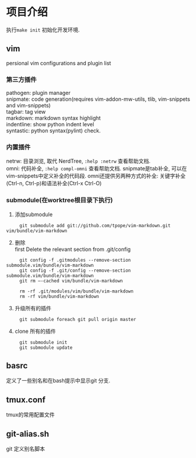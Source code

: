 项目介绍
======  

执行`make init` 初始化开发环境.

## vim

persional vim configurations and plugin list  

### 第三方插件

pathogen: plugin manager   
snipmate: code generation(requires vim-addon-mw-utils, tlib, vim-snippets and vim-snippets)  
tagbar: tag view  
markdown: markdown syntax highlight  
indentline: show python indent level  
syntastic: python syntax(pylint) check.

### 内置插件

netrw: 目录浏览, 取代 NerdTree, `:help :netrw` 查看帮助文档.  
omni: 代码补全, `:help compl-omni` 查看帮助文档. snipmate是tab补全, 可以在vim-snippets中定义补全的代码段. omni还提供另两种方式的补全: 关键字补全(Ctrl-n, Ctrl-p)和语法补全(Ctrl-x Ctrl-O)

### submodule(在worktree根目录下执行)

1. 添加submodule

```
     git submodule add git://github.com/tpope/vim-markdown.git vim/bundle/vim-markdown  
```

2. 删除  
first Delete the relevant section from .git/config

```
     git config -f .gitmodules --remove-section submodule.vim/bundle/vim-markdown  
     git config -f .git/config --remove-section submodule.vim/bundle/vim-markdown  
     git rm –-cached vim/bundle/vim-markdown   

     rm -rf .git/modules/vim/bundle/vim-markdown  
     rm -rf vim/bundle/vim-markdown   
```

3. 升级所有的插件

```
     git submodule foreach git pull origin master
```

4. clone 所有的插件

```
     git submodule init  
     git submodule update
```

## basrc 

定义了一些别名和在bash提示中显示git 分支.

## tmux.conf

tmux的常用配置文件

## git-alias.sh

git 定义别名脚本
